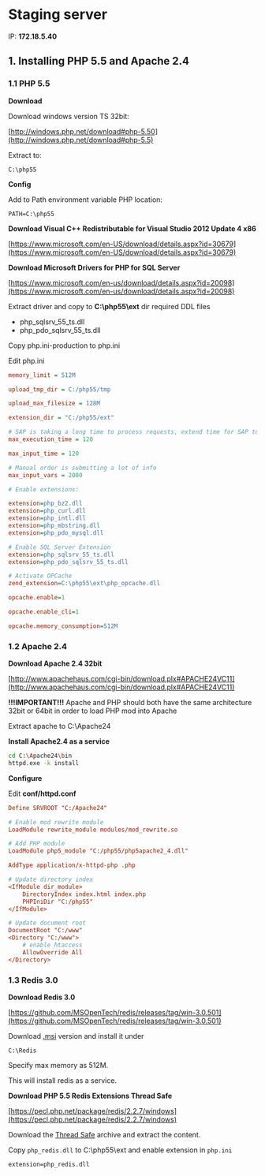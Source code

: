 # Staging server

IP: __172.18.5.40__

## 1. Installing PHP 5.5 and Apache 2.4

### 1.1 PHP 5.5

__Download__

Download windows version TS 32bit:

[http://windows.php.net/download#php-5.50](http://windows.php.net/download#php-5.5)

Extract to:

```
C:\php55
```

__Config__

Add to Path environment variable PHP location:

```
PATH=C:\php55
```

__Download Visual C++ Redistributable for Visual Studio 2012 Update 4 x86__

[https://www.microsoft.com/en-US/download/details.aspx?id=30679](https://www.microsoft.com/en-US/download/details.aspx?id=30679)

__Download Microsoft Drivers for PHP for SQL Server__

[https://www.microsoft.com/en-us/download/details.aspx?id=20098](https://www.microsoft.com/en-us/download/details.aspx?id=20098)

Extract driver and copy to __C:\php55\ext__ dir required DDL files

* php_sqlsrv_55_ts.dll
* php_pdo_sqlsrv_55_ts.dll

Copy php.ini-production to php.ini

Edit php.ini

```ini
memory_limit = 512M

upload_tmp_dir = C:/php55/tmp

upload_max_filesize = 128M

extension_dir = "C:/php55/ext"

# SAP is taking a long time to process requests, extend time for SAP to answer
max_execution_time = 120

max_input_time = 120

# Manual order is submitting a lot of info
max_input_vars = 2000

# Enable extensions:

extension=php_bz2.dll
extension=php_curl.dll
extension=php_intl.dll
extension=php_mbstring.dll
extension=php_pdo_mysql.dll

# Enable SQL Server Extension
extension=php_sqlsrv_55_ts.dll
extension=php_pdo_sqlsrv_55_ts.dll

# Activate OPCache
zend_extension=C:\php55\ext\php_opcache.dll

opcache.enable=1

opcache.enable_cli=1

opcache.memory_consumption=512M
```

### 1.2 Apache 2.4

__Download Apache 2.4 32bit__

[http://www.apachehaus.com/cgi-bin/download.plx#APACHE24VC11](http://www.apachehaus.com/cgi-bin/download.plx#APACHE24VC11)

__!!!IMPORTANT!!!__ Apache and PHP should both have the same architecture 32bit or 64bit in order to load PHP mod into Apache

Extract apache to C:\Apache24

__Install Apache2.4 as a service__

```bash
cd C:\Apache24\bin
httpd.exe -k install
```

__Configure__

Edit __conf/httpd.conf__

```ini
Define SRVROOT "C:/Apache24"

# Enable mod rewrite module
LoadModule rewrite_module modules/mod_rewrite.so

# Add PHP module
LoadModule php5_module "C:/php55/php5apache2_4.dll"

AddType application/x-httpd-php .php

# Update directory index
<IfModule dir_module>
    DirectoryIndex index.html index.php
	PHPIniDir "C:/php55"
</IfModule>

# Update document root
DocumentRoot "C:/www"
<Directory "C:/www">
    # enable htaccess
    AllowOverride All
</Directory>
```

### 1.3 Redis 3.0

__Download Redis 3.0__

[https://github.com/MSOpenTech/redis/releases/tag/win-3.0.501](https://github.com/MSOpenTech/redis/releases/tag/win-3.0.501)

Download [.msi](https://github.com/MSOpenTech/redis/releases/download/win-3.0.501/Redis-x64-3.0.501.msi) version and install it under

```
C:\Redis
```

Specify max memory as 512M.

This will install redis as a service.

__Download PHP 5.5 Redis Extensions Thread Safe__

[https://pecl.php.net/package/redis/2.2.7/windows](https://pecl.php.net/package/redis/2.2.7/windows)

Download the [Thread Safe](http://windows.php.net/downloads/pecl/releases/redis/2.2.7/php_redis-2.2.7-5.5-ts-vc11-x86.zip) archive and extract the content.

Copy ```php_redis.dll``` to C:\php55\ext and enable extension in ```php.ini```

```
extension=php_redis.dll
```














